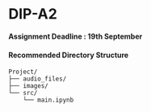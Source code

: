 # DIP-A2 

**Assignment Deadline : 19th September**

#### Recommended Directory Structure
```
Project/
├── audio_files/
├── images/
└── src/
    └── main.ipynb
```